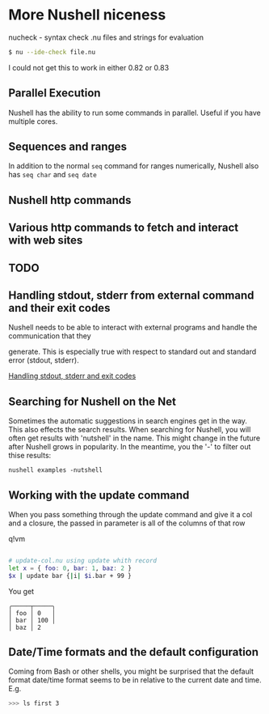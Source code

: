 # More Nushell niceness

nucheck - syntax check .nu files and strings for evaluation

```bash
$ nu --ide-check file.nu
```

I could not get this to work in either 0.82 or 0.83

## Parallel Execution

Nushell has the ability to run some commands in parallel. Useful if you have multiple cores.

## Sequences and ranges

In addition to the normal `seq` command for ranges numerically, Nushell also has `seq char` and `seq date`
 
## Nushell http commands

## Various http commands to fetch and interact with web sites

## TODO




## Handling stdout, stderr from external command and their exit codes

Nushell needs to be able to interact with external programs and  handle the
communication that they

 generate. This is especially true with respect to standard out and standard
error (stdout, stderr).

[Handling stdout, stderr and exit codes](https://www.nushell.sh/book/stdout_stderr_exit_codes.html#stderr)

## Searching for Nushell on the Net

Sometimes the automatic suggestions in search engines get in the way. This also
effects the search results. When searching for Nushell, you will often
get results with 'nutshell' in the name. This might change in the future
after Nushell grows in popularity. In the meantime, you the '-' to filter out
thise results:

```
nushell examples -nutshell
```


## Working with the update command

When you  pass something through the update command and give it a col and a closure,
the passed in parameter is all of the columns of that row

q!vm

```sh

# update-col.nu using update whith record
let x = { foo: 0, bar: 1, baz: 2 }
$x | update bar {|i| $i.bar + 99 }
```



You get

```
╭─────┬─────╮
│ foo │ 0   │
│ bar │ 100 │
│ baz │ 2 
```

## Date/Time formats and the default configuration

Coming from Bash or other shells, you might be surprised that the default format
date/time format seems to be in relative to the current date and time. E.g.

```sh
>>> ls first 3

